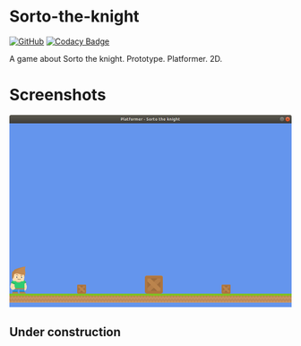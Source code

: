 # Sorto-the-knight
[![GitHub](https://img.shields.io/github/license/mashape/apistatus.svg)](https://github.com/BurhanH/Sorto-the-knight/blob/master/LICENSE)
[![Codacy Badge](https://api.codacy.com/project/badge/Grade/d08f18e1760e452dbe7e80373d01c567)](https://www.codacy.com/manual/BurhanH/Sorto-the-knight?utm_source=github.com&amp;utm_medium=referral&amp;utm_content=BurhanH/Sorto-the-knight&amp;utm_campaign=Badge_Grade)

A game about Sorto the knight. Prototype. Platformer. 2D.

# Screenshots

![alt text](https://github.com/BurhanH/Sorto-the-knight/raw/master/samples/prototype-image-1.png "Automaton") <br> 

## Under construction
